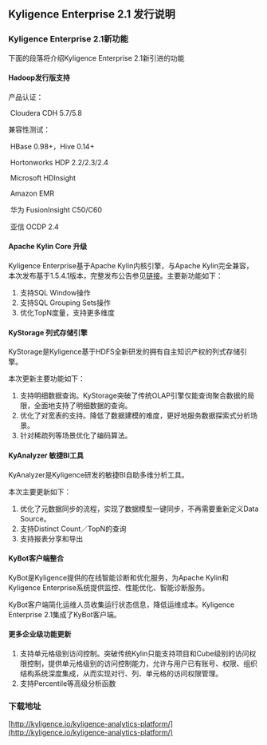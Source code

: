 ## 	Kyligence Enterprise 2.1 发行说明

### Kyligence Enterprise 2.1新功能

下面的段落将介绍Kyligence Enterprise 2.1新引进的功能

#### Hadoop发行版支持

产品认证：

​	Cloudera CDH 5.7/5.8

兼容性测试：

​	HBase 0.98+，Hive 0.14+

​	Hortonworks HDP 2.2/2.3/2.4

​	Microsoft HDInsight

​	Amazon EMR

​	华为 FusionInsight C50/C60

​	亚信 OCDP 2.4

#### Apache Kylin Core 升级

Kyligence Enterprise基于Apache Kylin内核引擎，与Apache Kylin完全兼容，本次发布基于1.5.4.1版本，完整发布公告参见[链接](http://kylin.apache.org/docs15/release_notes.html)。主要新功能如下：

1. 支持SQL Window操作
2. 支持SQL Grouping Sets操作
3. 优化TopN度量，支持更多维度

#### KyStorage 列式存储引擎

KyStorage是Kyligence基于HDFS全新研发的拥有自主知识产权的列式存储引擎。

本次更新主要功能如下：

1. 支持明细数据查询。KyStorage突破了传统OLAP引擎仅能查询聚合数据的局限，全面地支持了明细数据的查询。
2. 优化了对宽表的支持。降低了数据建模的难度，更好地服务数据探索式分析场景。
3. 针对稀疏列等场景优化了编码算法。

#### KyAnalyzer 敏捷BI工具

KyAnalyzer是Kyligence研发的敏捷BI自助多维分析工具。

本次主要更新如下：

1. 优化了元数据同步的流程，实现了数据模型一键同步，不再需要重新定义Data Source。
2. 支持Distinct Count／TopN的查询
3. 支持报表分享和导出

#### KyBot客户端整合

KyBot是Kyligence提供的在线智能诊断和优化服务，为Apache Kylin和Kyligence Enterprise系统提供监控、性能优化、智能诊断服务。

KyBot客户端简化运维人员收集运行状态信息，降低运维成本。Kyligence Enterprise 2.1集成了KyBot客户端。

#### 更多企业级功能更新

1. 支持单元格级别访问控制。突破传统Kylin只能支持项目和Cube级别的访问权限控制，提供单元格级别的访问控制能力，允许与用户已有账号、权限、组织结构系统深度集成，从而实现对行、列、单元格的访问权限管理。
2. 支持Percentile等高级分析函数

### 下载地址

[http://kyligence.io/kyligence-analytics-platform/](http://kyligence.io/kyligence-analytics-platform/)


